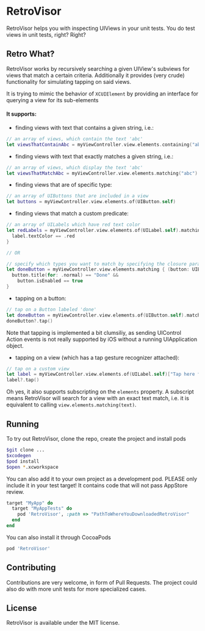 # RetroVisor

RetroVisor helps you with inspecting UIViews in your unit tests. You do test views in unit tests, right? Right?

## Retro What?

RetroVisor works by recursively searching a given UIView's subviews for views that match a certain criteria. Additionally it provides (very crude) functionality for simulating tapping on said views. 

It is trying to mimic the behavior of `XCUIElement` by providing an interface for querying a view for its sub-elements

#### It supports: 

- finding views with text that contains a given string, i.e.:

```swift
// an array of views, which contain the text 'abc'
let viewsThatContainAbc = myViewController.view.elements.containing("abc")
```

- finding views with text that exactly matches a given string, i.e.:

```swift
// an array of views, which display the text 'abc'
let viewsThatMatchAbc = myViewController.view.elements.matching("abc")
```

- finding views that are of specific type:

```swift
// an array of UIButtons that are included in a view
let buttons = myViewController.view.elements.of(UIButton.self)
```

- finding views that match a custom predicate:

```swift
// an array of UILabels which have red text color
let redLabels = myViewController.view.elements.of(UILabel.self).matching { label in
  label.textColor == .red
}

// OR

// specify which types you want to match by specifying the closure parameter type 
let doneButton = myViewController.view.elements.matching { (button: UIButton) in
  button.title(for: .normal) == "Done" && 
    button.isEnabled == true
}
```

- tapping on a button:

```swift
// tap on a Button labeled 'done'
let doneButton = myViewController.view.elements.of(UIButton.self).matching("done").first
doneButton?.tap()
```

Note that tapping is implemented a bit clumsiliy, as sending UIControl Action events is not really supported by iOS without a running UIApplication object.

- tapping on a view (which has a tap gesture recognizer attached):

```swift
// tap on a custom view
let label = myViewController.view.elements.of(UILabel.self)["Tap here for more info"].first
label?.tap()
```

Oh yes, it also supports subscripting on the `elements` property. A subscript means RetroVisor will search for a view with an exact text match, i.e. it is equivalent to calling `view.elements.matching(text)`.


## Running

To try out RetroVisor, clone the repo, create the project and install pods

```bash
$git clone ...
$xcodegen
$pod install
$open *.xcworkspace
```

You can also add it to your own project as a development pod. PLEASE only include it in your test target! It contains code that will not pass AppStore review.

```ruby
target "MyApp" do
  target "MyAppTests" do
    pod 'RetroVisor', :path => "PathToWhereYouDownloadedRetroVisor"
  end
end
```

You can also install it through CocoaPods

```ruby
pod 'RetroVisor'
```

## Contributing

Contributions are very welcome, in form of Pull Requests. The project could also do with more unit tests for more specialized cases.

## License

RetroVisor is available under the MIT license.